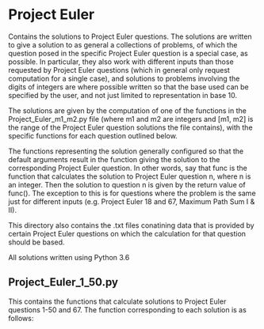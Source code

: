 <h1>Project Euler</h1>
Contains the solutions to Project Euler questions.
The solutions are written to give a solution to as general a collections of problems, of which the question posed in the specific Project Euler question is a special case, as possible. In particular, they also work with different inputs than those requested by Project Euler questions (which in general only request computation for a single case), and solutions to problems involving the digits of integers are where possible written so that the base used can be specified by the user, and not just limited to representation in base 10.

The solutions are given by the computation of one of the functions in the Project_Euler_m1_m2.py file (where m1 and m2 are integers and [m1, m2] is the range of the Project Euler question solutions the file contains), with the specific functions for each question outlined below.

The functions representing the solution generally configured so that the default arguments result in the function giving the solution to the corresponding Project Euler question. In other words, say that func is the function that calculates the solution to Project Euler question n, where n is an integer. Then the solution to question n is given by the return value of func(). The exception to this is for questions where the problem is the same just for different inputs (e.g. Project Euler 18 and 67, Maximum Path Sum I & II).

This directory also contains the .txt files conatining data that is provided by certain Project Euler questions on which the calculation for that question should be based.

All solutions written using Python 3.6

<h2>Project_Euler_1_50.py</h2>
This contains the functions that calculate solutions to Project Euler questions 1-50 and 67. The function corresponding to each solution is as follows:

